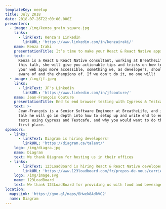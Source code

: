 ```yaml
---
templateKey: meetup
title: July 2018
date: 2018-07-26T22:00:00.000Z
presenters:
  - image: /img/kenza_grain_square.jpg
    links:
      - linkText: Kenza's LinkedIn
        linkURL: 'https://www.linkedin.com/in/kenzairaki/'
    name: Kenza Iraki
    presentationTitle: It’s time to make your React & React Native apps accessible!
    text: >-
      Kenza is a React & React Native consultant, working at BreatheLife. In
      this talk, she will give you actionable tips and tricks on how to make
      your web apps more accessible, something we, as developers, should be
      aware of and the champions of. If we don't do it, no one will!
  - image: /img/jf.jpeg
    links:
      - linkText: JF's LinkedIn
        linkURL: 'https://www.linkedin.com/in/jfcouture/'
    name: Jean-François Couture
    presentationTitle: End to end browser testing with Cypress & Testcafe
    text: >-
      Jean-François is a Senior Software Engineer at BreatheLife, and in this
      talk he will go in depth into how to setup up and write end to end browser
      tests using Cypress and Testcafe, and why you would want to do that in the
      first place.
sponsors:
  - links:
      - linkText: Diagram is hiring developers!
        linkURL: 'https://diagram.ca/talent/'
    logo: /img/diagra.jpg
    name: Diagram
    text: We thank Diagram for hosting us in their offices
  - links:
      - linkText: 123LoadBoard is hiring React & React Native developers
        linkURL: 'https://www.123loadboard.com/fr/propos-de-nous/carrieres/'
    logo: /img/image.svg
    name: 123LoadBoard
    text: We thank 123LoadBoard for providing us with food and beverages.
location:
  mapsLink: 'https://goo.gl/maps/BHwek8AdkVC2'
  name: Diagram
---
```


